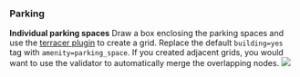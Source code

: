### Parking
**Individual parking spaces**
Draw a box enclosing the parking spaces and use the [terracer plugin](http://wiki.openstreetmap.org/wiki/JOSM/Plugins/Terracer) to create a grid. Replace the default `building=yes` tag with `amenity=parking_space`. If you created adjacent grids, you would want to use the validator to automatically merge the overlapping nodes.
![](![untitled](https://cloud.githubusercontent.com/assets/126868/9601159/7ae06fd6-50bd-11e5-85ac-4fc3d00d7fbb.gif))